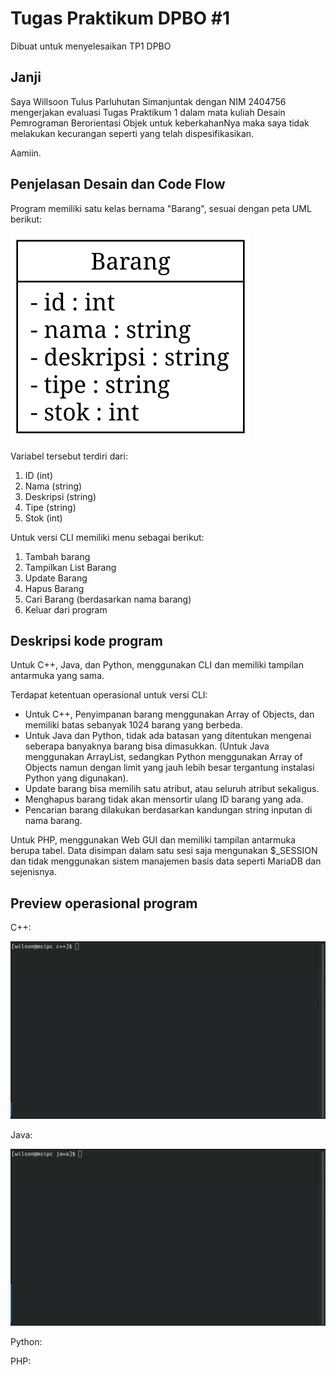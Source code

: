 # Tugas Praktikum DPBO #1

Dibuat untuk menyelesaikan TP1 DPBO

## Janji

Saya Willsoon Tulus Parluhutan Simanjuntak dengan NIM 2404756 mengerjakan evaluasi Tugas Praktikum 1 dalam mata kuliah Desain Pemrograman Berorientasi Objek untuk keberkahanNya maka saya tidak melakukan kecurangan seperti yang telah dispesifikasikan. 

Aamiin.

## Penjelasan Desain dan Code Flow

Program memiliki satu kelas bernama "Barang", sesuai dengan peta UML berikut:

![Peta UML untuk kelas Barang](docs/uml_class_barang.svg)

Variabel tersebut terdiri dari:

1. ID (int)
2. Nama (string)
3. Deskripsi (string)
4. Tipe (string)
5. Stok (int)

Untuk versi CLI memiliki menu sebagai berikut:

1. Tambah barang
2. Tampilkan List Barang
3. Update Barang
4. Hapus Barang
5. Cari Barang (berdasarkan nama barang)
0. Keluar dari program

## Deskripsi kode program

Untuk C++, Java, dan Python, menggunakan CLI dan memiliki tampilan antarmuka yang sama. 

Terdapat ketentuan operasional untuk versi CLI:

- Untuk C++, Penyimpanan barang menggunakan Array of Objects, dan memiliki batas sebanyak 1024 barang yang berbeda.
- Untuk Java dan Python, tidak ada batasan yang ditentukan mengenai seberapa banyaknya barang bisa dimasukkan. (Untuk Java menggunakan ArrayList, sedangkan Python menggunakan Array of Objects namun dengan limit yang jauh lebih besar tergantung instalasi Python yang digunakan).
- Update barang bisa memilih satu atribut, atau seluruh atribut sekaligus.
- Menghapus barang tidak akan mensortir ulang ID barang yang ada.
- Pencarian barang dilakukan berdasarkan kandungan string inputan di nama barang.

Untuk PHP, menggunakan Web GUI dan memiliki tampilan antarmuka berupa tabel. Data disimpan dalam satu sesi saja mengunakan $_SESSION dan tidak menggunakan sistem manajemen basis data seperti MariaDB dan sejenisnya.

## Preview operasional program

C++:

![Preview C++](docs/preview_cplusplus.webp)

Java:

![Preview Java](docs/preview_java.webp)

Python:

PHP:
